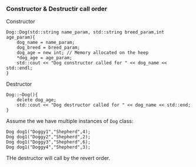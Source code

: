 ### Constructor & Destructir call order

Constructor

	Dog::Dog(std::string name_param, std::string breed_param,int age_param){
		dog_name = name_param;
		dog_breed = breed_param;
		dog_age = new int; // Memory allocated on the heep
		*dog_age = age_param;
		std::cout << "Dog constructor called for " << dog_name << std::endl;
	}

Destructor

	Dog::~Dog(){
		delete dog_age;
		std::cout << "Dog destructor called for " << dog_name << std::end;
	}

Assume the we have multiple instances of `Dog` class:

	Dog dog1("Doggy1","Shepherd",4);
	Dog dog1("Doggy2","Shepherd",2);
	Dog dog1("Doggy3","Shepherd",6);
	Dog dog1("Doggy4","Shepherd",3);

THe destructor will call by the revert order.